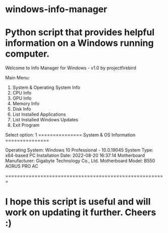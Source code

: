 # windows-info-manager
# Python script that provides helpful information on a Windows running computer.

Welcome to Info Manager for Windows - v1.0
				 by projectfirebird

Main Menu:

1. System & Operating System Info
2. CPU Info
3. GPU Info
4. Memory Info
5. Disk Info
6. List Installed Applications
7. List Installed Windows Updates
8. Exit Program

Select option: 1
=============== System & OS Information ===============

Operating System: Windows 10 Professional - 10.0.19045
System Type: x64-based PC
Installation Date: 2022-08-20 16:37:14
Motherboard Manufacturer: Gigabyte Technology Co., Ltd.
Motherboard Model: B550 AORUS PRO AC

=======================================================

# I hope this script is useful and will work on updating it further. Cheers :)
